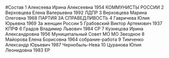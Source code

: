 #Состав
1 Алексеева Ирина Алексеевна 1954 КОММУНИСТЫ РОССИИ
2 Верховцева Елена Валерьевна 1992 ЛДПР
3 Верховцева Марина Олеговна 1968 ПАРТИЯ ЗА СПРАВЕДЛИВОСТЬ
4 Гавричева Юлия Юрьевна 1969 За женщин России
5 Грабовский Виктор Артемович 1937 КПРФ
6 Градов Владимир Львович 1984 СР
7 Кузнецова Ирина Александровна 1956 Муниципальный Совет МО МО Звездное
8 Майорова Елена Борисовна 1964 собрание-работа
9 Тимченко Александр Юрьевич 1987 Чернобыль-Нева
10 Цуранова Юлия Леонидовна 1983 ЕР
